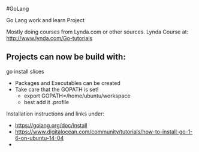#GoLang

Go Lang work and learn Project

Mostly doing courses from Lynda.com or other sources.
Lynda Course at: http://www.lynda.com/Go-tutorials


## Projects can now be build with:
go install slices

- Packages and Executables can be created
- Take care that the GOPATH is set!
    - export GOPATH=/home/ubuntu/workspace
    - best add it .profile

Installation instructions and links under:
- https://golang.org/doc/install
- https://www.digitalocean.com/community/tutorials/how-to-install-go-1-6-on-ubuntu-14-04
- 
